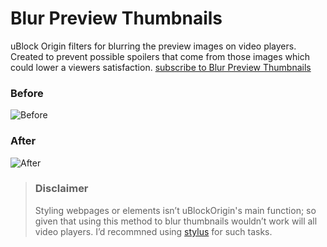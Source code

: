 # Blur Preview Thumbnails
uBlock Origin filters for blurring the preview images on video players. Created to prevent possible spoilers that come from those images which could lower a viewers satisfaction. [subscribe to Blur Preview Thumbnails](https://subscribe.adblockplus.org/?location=https://raw.githubusercontent.com/Karmesinrot/Anifiltrs/master/Blur%20Preview%20Thumbnails/Blur%20preview%20thumbnails.txt&title=Anifiltrs%20%E2%80%94%20%F0%9F%8D%B6%20Blur%20Preview%20Thumbnails)

### Before
![Before](https://raw.githubusercontent.com/Karmesinrot/Anifiltrs/master/Screenshots/bpt_unapplied.png)



### After
![After](https://raw.githubusercontent.com/Karmesinrot/Anifiltrs/master/Screenshots/bpt_applied.png)


>### Disclaimer
>Styling webpages or elements isn’t uBlockOrigin's main function; so given that using this method to blur thumbnails wouldn’t work will all video players. I’d recommned using [stylus](https://github.com/openstyles/stylus) for such tasks.
